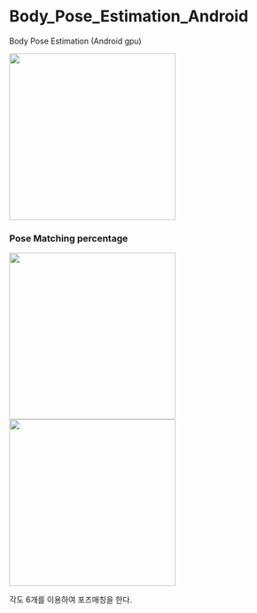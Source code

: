 # Body_Pose_Estimation_Android
Body Pose Estimation (Android gpu)



<img src="./resource/demo1.gif" height="300px"/>

### Pose Matching percentage

<img src="./resource/demo2.gif" height="300px"/>

<img src="./resource/demo3.gif" height="300px"/>



각도 6개를 이용하여 포즈매칭을 한다.